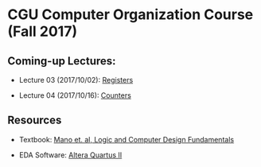 # CGU Computer Organization Course (Fall 2017)

## Coming-up Lectures:

- Lecture 03 (2017/10/02): [Registers](https://github.com/CGUSystemCourses/Computer_Org-2017/tree/master/Lectures/lec03-registers)

- Lecture 04 (2017/10/16): [Counters](https://github.com/CGUSystemCourses/Computer_Org-2017/tree/master/Lectures/lec04-counters)

## Resources

- Textbook: [Mano et. al, Logic and Computer Design Fundamentals](https://www.amazon.com/Logic-Computer-Design-Fundamentals-5th/dp/0133760634/ref=sr_1_1?ie=UTF8&qid=1505835459&sr=8-1&keywords=logic+and+computer+design+fundamentals+5th+edition)

- EDA Software: [Altera Quartus II](https://www.altera.com/downloads/software/quartus-ii-we/91sp2.html)
